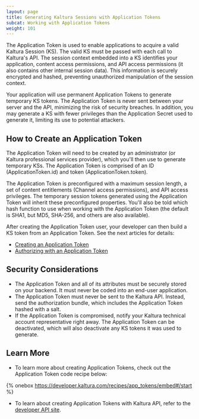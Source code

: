 ```yaml
---
layout: page
title: Generating Kaltura Sessions with Application Tokens
subcat: Working with Application Tokens
weight: 101
---
```


The Application Token is used to enable applications to acquire a valid Kaltura Session (KS). The valid KS must be passed with each call to Kaltura's API. The session context embedded into a KS identifies your application, content access permissions, and API access permissions (it also contains other internal session data). This information is securely encrypted and hashed, preventing unauthorized manipulation of the session context.

Your application will use permanent Application Tokens to generate temporary KS tokens. The Application Token is never sent between your server and the API, minimizing the risk of security breaches. In addition, you may generate a KS with fewer privileges than the Application Secret used to generate it, limiting its use to potential attackers.

## How to Create an Application Token  

The Application Token will need to be created by an administrator (or Kaltura professional services provider), which you'll then use to generate temporary KSs. The Application Token is comprised of an ID (ApplicationToken.id) and token (ApplicationToken.token). 

The Application Token is preconfigured with a maximum session length, a set of content entitlements (Channel access permissions), and API access privileges. The temporary session tokens generated using the Application Token will inherit these preconfigured properties. You'll also be told which hash function to use when working with the Application Token (the default is SHA1, but MD5, SHA-256, and others are also available).

After creating the Application Token user, your developer can then build a KS token from an Application Token. See the next articles for details:

* [Creating an Application Token](https://vpaas.kaltura.com/documentation/VPaaS-API-Getting-Started/Account-Representative-Steps.html)
* [Authorizing with an Application Token](https://vpaas.kaltura.com/documentation/VPaaS-API-Getting-Started/Authorizing-With-Application-Token.html)

## Security Considerations  

* The Application Token and all of its attributes must be securely stored on your backend. It must never be coded into an end-user application.
* The Application Token must never be sent to the Kaltura API. Instead, send the authorization bundle, which includes the Application Token hashed with a salt.
* If the Application Token is compromised, notify your Kaltura technical account representative right away. The Application Token can be deactivated, which will also deactivate any KS tokens it was used to generate.

## Learn More  

* To learn more about creating Application Tokens, check out the Application Token code recipe below:

{% onebox https://developer.kaltura.com/recipes/app_tokens/embed#/start %}

* To learn about creating Application Tokens with Kaltura API, refer to the [developer API site](https://developer.kaltura.com/api-docs/#/appToken).
